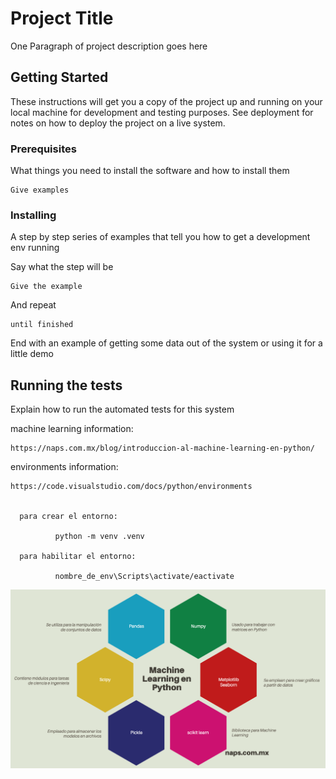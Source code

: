 # Project Title

One Paragraph of project description goes here

## Getting Started

These instructions will get you a copy of the project up and running on your local machine for development and testing purposes. See deployment for notes on how to deploy the project on a live system.

### Prerequisites

What things you need to install the software and how to install them

```
Give examples
```

### Installing

A step by step series of examples that tell you how to get a development env running

Say what the step will be

```
Give the example
```

And repeat

```
until finished
```

End with an example of getting some data out of the system or using it for a little demo

## Running the tests

Explain how to run the automated tests for this system


 machine learning information:

    https://naps.com.mx/blog/introduccion-al-machine-learning-en-python/

 
 environments information:

    https://code.visualstudio.com/docs/python/environments


      para crear el entorno: 

              python -m venv .venv

      para habilitar el entorno: 
    
              nombre_de_env\Scripts\activate/eactivate




![Librerias necesarias](assets/ml_lib.png)
    

